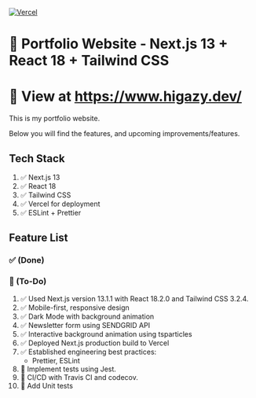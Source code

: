 [![Vercel](https://therealsujitk-vercel-badge.vercel.app/?app=portfolio)](https://www.higazy.dev/) 

# 💼 Portfolio Website - Next.js 13 + React 18 + Tailwind CSS

# 👀 View at https://www.higazy.dev/

This is my portfolio website.

Below you will find the features, and upcoming improvements/features.

## Tech Stack

1. ✅ Next.js 13
2. ✅ React 18
3. ✅ Tailwind CSS
4. ✅ Vercel for deployment
5. ✅ ESLint + Prettier

## Feature List

### ✅ (Done)
### 📝 (To-Do)

1. ✅ Used Next.js version 13.1.1 with React 18.2.0 and Tailwind CSS 3.2.4.
2. ✅ Mobile-first, responsive design
3. ✅ Dark Mode with background animation
4. ✅ Newsletter form using SENDGRID API
5. ✅ Interactive background animation using tsparticles
6. ✅ Deployed Next.js production build to Vercel
7. ✅ Established engineering best practices:
   - Prettier, ESLint
8. 📝 Implement tests using Jest.
9. 📝 CI/CD with Travis CI and codecov.
10. 📝 Add Unit tests
